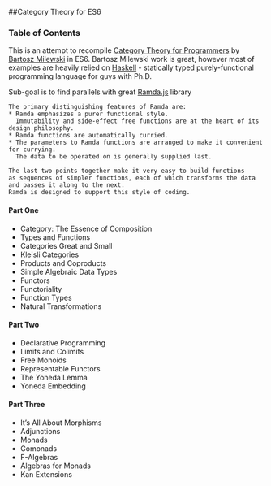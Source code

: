##Category Theory for ES6

### Table of Contents
This is an attempt to recompile [Category Theory for Programmers]() by [Bartosz Milewski](https://twitter.com/BartoszMilewski) in ES6.
Bartosz Milewski work is great, however most of examples are heavily relied on [Haskell](https://www.haskell.org/) - statically typed purely-functional programming language for guys with Ph.D. 

Sub-goal is to find parallels with great [Ramda.js](http://ramdajs.com/) library
```
The primary distinguishing features of Ramda are:
* Ramda emphasizes a purer functional style. 
  Immutability and side-effect free functions are at the heart of its design philosophy. 
* Ramda functions are automatically curried. 
* The parameters to Ramda functions are arranged to make it convenient for currying. 
  The data to be operated on is generally supplied last.

The last two points together make it very easy to build functions 
as sequences of simpler functions, each of which transforms the data 
and passes it along to the next. 
Ramda is designed to support this style of coding.
```

#### Part One
* Category: The Essence of Composition
* Types and Functions
* Categories Great and Small
* Kleisli Categories
* Products and Coproducts
* Simple Algebraic Data Types
* Functors
* Functoriality
* Function Types
* Natural Transformations

#### Part Two
* Declarative Programming
* Limits and Colimits
* Free Monoids
* Representable Functors
* The Yoneda Lemma
* Yoneda Embedding

#### Part Three
* It’s All About Morphisms
* Adjunctions
* Monads
* Comonads
* F-Algebras
* Algebras for Monads
* Kan Extensions

